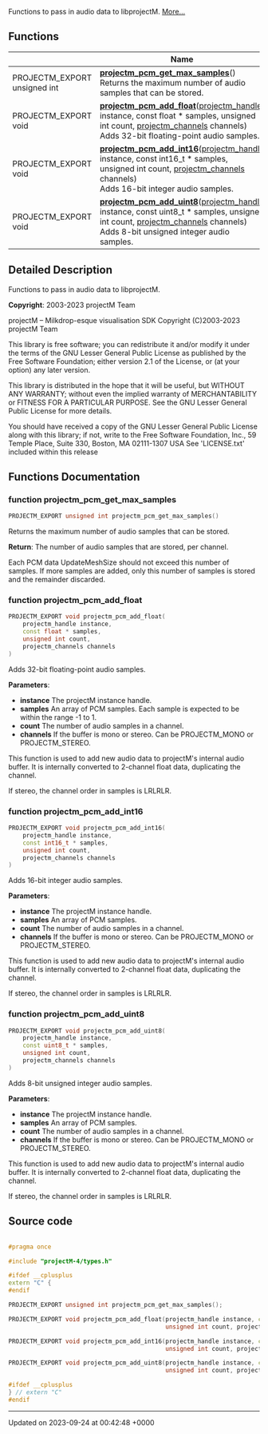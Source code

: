 Functions to pass in audio data to libprojectM.  [More...](#detailed-description)

## Functions

|                | Name           |
| -------------- | -------------- |
| PROJECTM_EXPORT unsigned int | **[projectm_pcm_get_max_samples](/projectmFiles/audio_8h.md#function-projectm-pcm-get-max-samples)**()<br>Returns the maximum number of audio samples that can be stored.  |
| PROJECTM_EXPORT void | **[projectm_pcm_add_float](/projectmFiles/audio_8h.md#function-projectm-pcm-add-float)**([projectm_handle](/projectmFiles/types_8h.md#typedef-projectm-handle) instance, const float * samples, unsigned int count, [projectm_channels](/projectmFiles/types_8h.md#enum-projectm-channels) channels)<br>Adds 32-bit floating-point audio samples.  |
| PROJECTM_EXPORT void | **[projectm_pcm_add_int16](/projectmFiles/audio_8h.md#function-projectm-pcm-add-int16)**([projectm_handle](/projectmFiles/types_8h.md#typedef-projectm-handle) instance, const int16_t * samples, unsigned int count, [projectm_channels](/projectmFiles/types_8h.md#enum-projectm-channels) channels)<br>Adds 16-bit integer audio samples.  |
| PROJECTM_EXPORT void | **[projectm_pcm_add_uint8](/projectmFiles/audio_8h.md#function-projectm-pcm-add-uint8)**([projectm_handle](/projectmFiles/types_8h.md#typedef-projectm-handle) instance, const uint8_t * samples, unsigned int count, [projectm_channels](/projectmFiles/types_8h.md#enum-projectm-channels) channels)<br>Adds 8-bit unsigned integer audio samples.  |

## Detailed Description

Functions to pass in audio data to libprojectM. 

**Copyright**: 2003-2023 projectM Team


projectM &ndash; Milkdrop-esque visualisation SDK Copyright (C)2003-2023 projectM Team

This library is free software; you can redistribute it and/or modify it under the terms of the GNU Lesser General Public License as published by the Free Software Foundation; either version 2.1 of the License, or (at your option) any later version.

This library is distributed in the hope that it will be useful, but WITHOUT ANY WARRANTY; without even the implied warranty of MERCHANTABILITY or FITNESS FOR A PARTICULAR PURPOSE. See the GNU Lesser General Public License for more details.

You should have received a copy of the GNU Lesser General Public License along with this library; if not, write to the Free Software Foundation, Inc., 59 Temple Place, Suite 330, Boston, MA 02111-1307 USA See 'LICENSE.txt' included within this release 


## Functions Documentation

### function projectm_pcm_get_max_samples

```cpp
PROJECTM_EXPORT unsigned int projectm_pcm_get_max_samples()
```

Returns the maximum number of audio samples that can be stored. 

**Return**: The number of audio samples that are stored, per channel. 

Each PCM data UpdateMeshSize should not exceed this number of samples. If more samples are added, only this number of samples is stored and the remainder discarded.


### function projectm_pcm_add_float

```cpp
PROJECTM_EXPORT void projectm_pcm_add_float(
    projectm_handle instance,
    const float * samples,
    unsigned int count,
    projectm_channels channels
)
```

Adds 32-bit floating-point audio samples. 

**Parameters**: 

  * **instance** The projectM instance handle. 
  * **samples** An array of PCM samples. Each sample is expected to be within the range -1 to 1. 
  * **count** The number of audio samples in a channel. 
  * **channels** If the buffer is mono or stereo. Can be PROJECTM_MONO or PROJECTM_STEREO. 


This function is used to add new audio data to projectM's internal audio buffer. It is internally converted to 2-channel float data, duplicating the channel.

If stereo, the channel order in samples is LRLRLR.


### function projectm_pcm_add_int16

```cpp
PROJECTM_EXPORT void projectm_pcm_add_int16(
    projectm_handle instance,
    const int16_t * samples,
    unsigned int count,
    projectm_channels channels
)
```

Adds 16-bit integer audio samples. 

**Parameters**: 

  * **instance** The projectM instance handle. 
  * **samples** An array of PCM samples. 
  * **count** The number of audio samples in a channel. 
  * **channels** If the buffer is mono or stereo. Can be PROJECTM_MONO or PROJECTM_STEREO. 


This function is used to add new audio data to projectM's internal audio buffer. It is internally converted to 2-channel float data, duplicating the channel.

If stereo, the channel order in samples is LRLRLR.


### function projectm_pcm_add_uint8

```cpp
PROJECTM_EXPORT void projectm_pcm_add_uint8(
    projectm_handle instance,
    const uint8_t * samples,
    unsigned int count,
    projectm_channels channels
)
```

Adds 8-bit unsigned integer audio samples. 

**Parameters**: 

  * **instance** The projectM instance handle. 
  * **samples** An array of PCM samples. 
  * **count** The number of audio samples in a channel. 
  * **channels** If the buffer is mono or stereo. Can be PROJECTM_MONO or PROJECTM_STEREO. 


This function is used to add new audio data to projectM's internal audio buffer. It is internally converted to 2-channel float data, duplicating the channel.

If stereo, the channel order in samples is LRLRLR.




## Source code

```cpp

#pragma once

#include "projectM-4/types.h"

#ifdef __cplusplus
extern "C" {
#endif

PROJECTM_EXPORT unsigned int projectm_pcm_get_max_samples();

PROJECTM_EXPORT void projectm_pcm_add_float(projectm_handle instance, const float* samples,
                                            unsigned int count, projectm_channels channels);

PROJECTM_EXPORT void projectm_pcm_add_int16(projectm_handle instance, const int16_t* samples,
                                            unsigned int count, projectm_channels channels);

PROJECTM_EXPORT void projectm_pcm_add_uint8(projectm_handle instance, const uint8_t* samples,
                                            unsigned int count, projectm_channels channels);

#ifdef __cplusplus
} // extern "C"
#endif
```


-------------------------------

Updated on 2023-09-24 at 00:42:48 +0000
